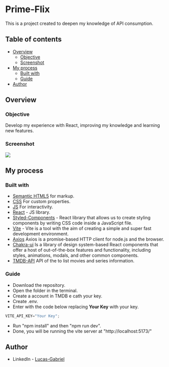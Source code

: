 # Prime-Flix

This is a project created to deepen my knowledge of API consumption.

## Table of contents

- [Overview](#overview)
  - [Objective](#Objective)
  - [Screenshot](#screenshot)
- [My process](#my-process)
  - [Built with](#built-with)
  - [Guide](#Guide)
- [Author](#author)

## Overview

### Objective

Develop my experience with React, improving my knowledge and learning new features.

### Screenshot

![](./screenshot.gif)

## My process

### Built with

- [Semantic HTML5](https://developer.mozilla.org/pt-BR/docs/Web/HTML) for markup.
- [CSS](https://developer.mozilla.org/pt-BR/docs/Web/CSS) For custom properties.
- [JS](https://developer.mozilla.org/pt-BR/docs/Web/JavaScript) For interactivity.
- [React](https://reactjs.org/) - JS library.
- [Styled-Components](https://styled-components.com/) - React library that allows us to create styling components by writing CSS code inside a JavaScript file.
- [Vite](https://vitejs.dev/) - Vite is a tool with the aim of creating a simple and super fast development environment.
- [Axios](https://axios-http.com/ptbr/docs/intro) Axios is a promise-based HTTP client for node.js and the browser.
- [Chakra-ui](https://chakra-ui.com/) Is a library of design system-based React components that offer a host of out-of-the-box features and functionality, including styles, animations, modals, and other common components.
- [TMDB-API](https://www.themoviedb.org/) API of the to list movies and series information.

### Guide

- Download the repository.
- Open the folder in the terminal.
- Create a account in TMDB e cath your key.
- Create .env.
- Enter with the code below replacing **Your Key** with your key.

```JavaScript
VITE_API_KEY="Your Key";
```

- Run "npm install" and then "npm run dev".
- Done, you will be running the vite server at "http://localhost:5173/"

## Author

- LinkedIn - [Lucas-Gabriel](https://www.linkedin.com/in/yami-kagayaki/)

